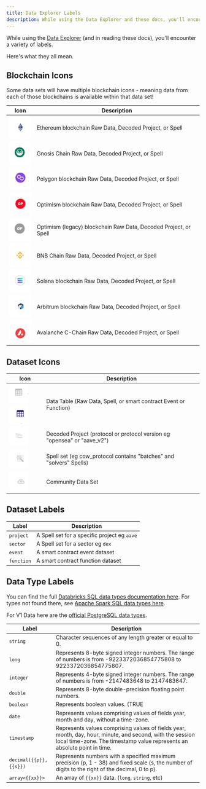 ```yaml
---
title: Data Explorer Labels
description: While using the Data Explorer and these docs, you'll encounter a variety of labels. Here's what they all mean.
---
```


While using the [Data Explorer](../getting-started/queries/data-explorer.md) (and in reading these docs), you'll encounter a variety of labels.

Here's what they all mean.

## Blockchain Icons

Some data sets will have multiple blockchain icons - meaning data from each of those blockchains is available within that data set!


| Icon      | Description                          |
| ----------- | ---------------------------------------- |
|    ![ethereum icon](images/ethereum-icon.png)    | Ethereum blockchain Raw Data, Decoded Project, or Spell |
|![gnosis chain icon](images/gnosis-chain-icon.png)| Gnosis Chain Raw Data, Decoded Project, or Spell |
| ![polygon icon](images/polygon-icon.png) | Polygon blockchain Raw Data, Decoded Project, or Spell |
| ![optimism icon](images/optimism-icon.png) | Optimism blockchain Raw Data, Decoded Project, or Spell |
| ![optimism legacy icon](images/optimism-legacy-icon.png) | Optimism (legacy) blockchain Raw Data, Decoded Project, or Spell |
| ![bnb chain icon](images/bnb-chain-icon.png) | BNB Chain Raw Data, Decoded Project, or Spell |
| ![solana icon](images/solana-icon.png) | Solana blockchain Raw Data, Decoded Project, or Spell |
| ![arbitrum icon](images/arbitrum-icon.png) | Arbitrum blockchain Raw Data, Decoded Project, or Spell |
| ![avalanche icon](images/avalanche-icon.png) | Avalanche C-Chain Raw Data, Decoded Project, or Spell |

## Dataset Icons

| Icon      | Description                          |
| ----------- | ---------------------------------------- |
| ![table icon 1](images/table-icon-1.png)![table icon 2](images/table-icon-2.png) | Data Table (Raw Data, Spell, or smart contract Event or Function) |
| ![decoded project icon](images/decoded-project-icon.png) | Decoded Project (protocol or protocol version eg "opensea" or "aave_v2") |
| ![spell icon](images/spell-icon.png) | Spell set (eg cow_protocol contains "batches" and "solvers" Spells) |
| ![community data icon](images/community-data-icon.png) | Community Data Set |

## Dataset Labels

| Label      | Description                          |
| ----------- | ---------------------------------------- |
| `project` | A Spell set for a specific project eg `aave` |
| `sector` | A Spell set for a sector eg `dex` |
| `event` | A smart contract event dataset |
| `function` | A smart contract function dataset |

## Data Type Labels

You can find the full [Databricks SQL data types documentation here](https://docs.databricks.com/sql/language-manual/sql-ref-datatypes.html). For types not found there, see [Apache Spark SQL data types here](https://spark.apache.org/docs/latest/sql-ref-datatypes.html).

For V1 Data here are the [official PostgreSQL data types](https://www.postgresql.org/docs/current/datatype.html).

| Label      | Description                          |
| ----------- | ---------------------------------------- |
| `string` | Character sequences of any length greater or equal to 0. |
| `long` | Represents 8-byte signed integer numbers. The range of numbers is from -9223372036854775808 to 9223372036854775807. |
| `integer` | Represents 4-byte signed integer numbers. The range of numbers is from -2147483648 to 2147483647. |
| `double` | Represents 8-byte double-precision floating point numbers. |
| `boolean` | Represents boolean values. (TRUE|FALSE) |
| `date` | Represents values comprising values of fields year, month and day, without a time-zone. |
| `timestamp` | Represents values comprising values of fields year, month, day, hour, minute, and second, with the session local time-zone. The timestamp value represents an absolute point in time. |
| `decimal({{p}},{{s}})` | Represents numbers with a specified maximum precision (p, 1 - 38) and fixed scale (s, the number of digits to the right of the decimal, 0 to p). |
| `array<{{xx}}>` | An array of `{{xx}}` data. (`long`, `string`, etc) |